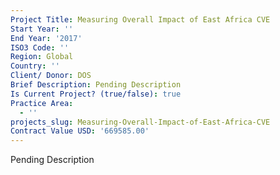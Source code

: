 ```yaml
---
Project Title: Measuring Overall Impact of East Africa CVE
Start Year: ''
End Year: '2017'
ISO3 Code: ''
Region: Global
Country: ''
Client/ Donor: DOS
Brief Description: Pending Description
Is Current Project? (true/false): true
Practice Area:
  - ''
projects_slug: Measuring-Overall-Impact-of-East-Africa-CVE
Contract Value USD: '669585.00'
---
```

Pending Description